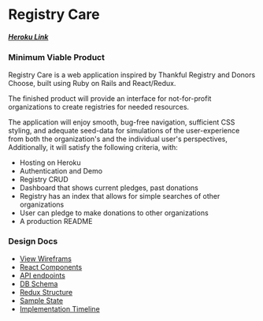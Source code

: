 # Registry Care

##### [Heroku Link]()

### Minimum Viable Product

Registry Care is a web application inspired by Thankful Registry and Donors Choose, built using Ruby on Rails and React/Redux.

The finished product will provide an interface for not-for-profit organizations to create registries for needed resources.

The application will enjoy smooth, bug-free navigation, sufficient CSS styling, and adequate seed-data for simulations of the user-experience from both the organization's and the individual user's perspectives, Additionally, it will satisfy the following criteria, with:

- Hosting on Heroku
- Authentication and Demo
- Registry CRUD
- Dashboard that shows current pledges, past donations
- Registry has an index that allows for simple searches of other organizations
- User can pledge to make donations to other organizations
- A production README


### Design Docs

- [View Wireframs](wireframes)
- [React Components](component-hierarchy.md)
- [API endpoints](api-endpoints.md)
- [DB Schema](schema.md)
- [Redux Structure](redux-structure.md)
- [Sample State](sample-state.md)
- [Implementation Timeline](timeline.md)
